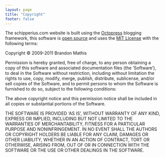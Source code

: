 ```yaml
---
layout: page
title: "Copyright"
footer: false
---
```


The schipperius.com website is built using the [Octopress](https://github.com/imathis/octopress) blogging framework, this software is [open source](http://en.wikipedia.org/wiki/Open-source_software) and uses the [MIT License](http://en.wikipedia.org/wiki/MIT_License) with the following terms:

Copyright © 2009-2011 Brandon Mathis

Permission is hereby granted, free of charge, to any person obtaining a copy of this software and associated documentation files (the ‘Software’), to deal in the Software without restriction, including without limitation the rights to use, copy, modify, merge, publish, distribute, sublicense, and/or sell copies of the Software, and to permit persons to whom the Software is furnished to do so, subject to the following conditions:

The above copyright notice and this permission notice shall be included in all copies or substantial portions of the Software.

THE SOFTWARE IS PROVIDED ‘AS IS’, WITHOUT WARRANTY OF ANY KIND, EXPRESS OR IMPLIED, INCLUDING BUT NOT LIMITED TO THE WARRANTIES OF MERCHANTABILITY, FITNESS FOR A PARTICULAR PURPOSE AND NONINFRINGEMENT. IN NO EVENT SHALL THE AUTHORS OR COPYRIGHT HOLDERS BE LIABLE FOR ANY CLAIM, DAMAGES OR OTHER LIABILITY, WHETHER IN AN ACTION OF CONTRACT, TORT OR OTHERWISE, ARISING FROM, OUT OF OR IN CONNECTION WITH THE SOFTWARE OR THE USE OR OTHER DEALINGS IN THE SOFTWARE.